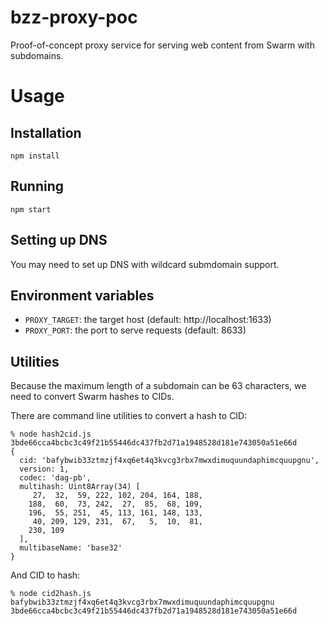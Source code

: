 # bzz-proxy-poc

Proof-of-concept proxy service for serving web content from Swarm with subdomains.

# Usage

## Installation

```
npm install
```

## Running

```
npm start
```

## Setting up DNS

You may need to set up DNS with wildcard submdomain support.

## Environment variables

- `PROXY_TARGET`: the target host (default: http://localhost:1633)
- `PROXY_PORT`: the port to serve requests (default: 8633)

## Utilities

Because the maximum length of a subdomain can be 63 characters, we need to convert Swarm hashes to CIDs.

There are command line utilities to convert a hash to CID:

```
% node hash2cid.js 3bde66cca4bcbc3c49f21b55446dc437fb2d71a1948528d181e743050a51e66d
{
  cid: 'bafybwib33ztmzjf4xq6et4q3kvcg3rbx7mwxdimuquundaphimcquupgnu',
  version: 1,
  codec: 'dag-pb',
  multihash: Uint8Array(34) [
     27,  32,  59, 222, 102, 204, 164, 188,
    188,  60,  73, 242,  27,  85,  68, 109,
    196,  55, 251,  45, 113, 161, 148, 133,
     40, 209, 129, 231,  67,   5,  10,  81,
    230, 109
  ],
  multibaseName: 'base32'
}
```

And CID to hash:

```
% node cid2hash.js bafybwib33ztmzjf4xq6et4q3kvcg3rbx7mwxdimuquundaphimcquupgnu
3bde66cca4bcbc3c49f21b55446dc437fb2d71a1948528d181e743050a51e66d
```
